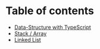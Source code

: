 # Table of contents

* [Data-Structure with TypeScript](README.md)
* [Stack / Array](stack.md)
* [Linked List](linked-list.md)


